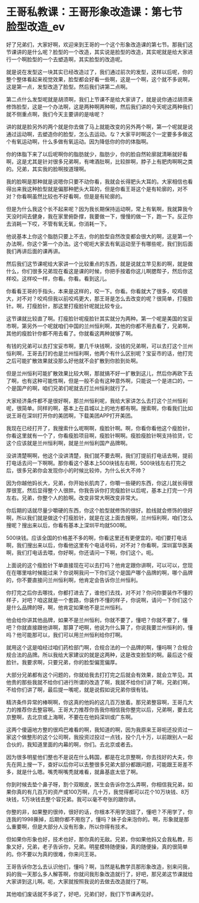 # 王哥私教课：王哥形象改造课：第七节 脸型改造_ev

好了兄弟们，大家好啊，欢迎来到王哥的一个这个形象改造课的第七节。那我们这节课讲的是什么呢？脸型的一个改造，其实说是脸型的改造，其实呢就是给大家进行一个啊脸型的一个去塑造啊，其实脸型的改造呢。

就是说在发型这一块其实已经改造过了，我们通过前次的发型，这样以后呢，你的整个整体看起来视觉效果，脸型都会好看一些啊，这是一个啊，这个就不多说啊，这是第一点，发型改造了脸型。然后我们讲第二点啊。

第二点什么发型呢就是胡须啊，我们上节课不是给大家讲了，就是说你通过胡须来修饰脸型，这是一个办法啊，这是两种啊两种啊，然后我们讲的今天呢这两种我们就不侧重点啊，我们今天主要讲的是啥呢？

讲的就是脸另外的两个就是你去做了马上就能改变的另外两个啊，第一个呢就是说通过运动啊，去塑造你的脸型，怎么去运动。な？大家平时啊这个一定要多多做这个有氧运动啊，什么多做有氧运动。因为降低你的你的体脂啊。

你的体脂下来了以后呢啊你的脂肪就少，脂肪少，你的脸自然轮廓就清晰就好看啊，这是尤其是针对很多兄弟啊，有啤酒肚啊，比较胖啊，脖子上有肥肉啊啊之类的。兄弟，其实我的脸啊按道理啊。

我的脸啊是那种就是说嗯你只要不动你看，我就会长得肥头大耳的。大家相信也看得出来我这种脸型就是偏那种肥头大耳的，但是你看王哥这个是有轮廓的，对不对？你看啊虽然比较也不好看啊，但是是有轮廓的。

但是为什么我这个长不起来呢？因为我长期保持运动啊，常上有氧啊，我就算我今天没时间去健身，我在家里俯卧撑，我要做一下，慢慢的做一下，跑一下。反正你去消耗一下哎，不管有氧无氧，你消耗一下。

他说基本上你这个脂肪只要上不去，你的脸型自然改变都会很大的啊，这是第一个办法啊，你这个第一个办法。这个呢呃大家去有氧运动至于有哪些呢，我们到后面我们再讲后面的课再讲。

然后我们这节课呢给大家讲一个比较重点的东西，就是说就立竿见影的啊，就是做什么，你们很多兄弟现在看这是课的时候，你把手按着你这儿啊腮帮子，然后你这样咬。这样咬一样，你看。你看。看到这儿。

你看看王哥的手指头，本来是这样的，咬一下。你看。你看就大了很多，咬鸡很大，对不对？咬鸡但我以前咬鸡更大，那王哥是怎么去改变的呢？很简单，打瘦脸针。啊，打瘦脸针，那这里打瘦脸针呢就比较专业。

这节课就比较直了啊。打瘦脸针呢瘦脸针其实就分为两种。第一个呢是美国的宝妥市啊，第另外一个呢就咱们中国的兰州恒利啊，其他的你都不用去看了，兄弟啊，其他的瘦脸针你都不用去看了。你就看这两种就够了啊。

有钱的兄弟可以去打宝妥市啊，要几千块钱啊，没钱的兄弟啊，可以去打这个兰州恒利啊，王哥去打的也是兰州恒利啊，他两个有什么区别呢？宝妥市的话，他打完之后可能扩散效果就没那么好他就不会扩散到你脸到处啊。

但是兰州恒利可能扩散效果比较大啊，那就搞不好一扩散到这儿，然后你再欧下去了啊，也有这种可能性啊，但是一般不会有这种意外啊，只能说一个是进口的，一个是国产的啊，咱们兄弟们呢就去打兰州恒利就行了。

大家经济条件都不是很好啊，那兰州恒利呢，我给大家讲怎么去打这个兰州恒利呢，很简单。同样的啊，基本上在县城以上的地方都有啊。搜索啊，你看我们比如说王哥在深圳打开你的美团啊，下载美团APP打开美团。

我现在已经打开了，我搜索什么呢啊啊，瘦脸针啊。啊，你看你看他这个瘦脸针，你看这里就有一个了，你看瘦脸项目啊，瘦脸针啊啊。瘦脸瘦脸针啊支持验货，它这个应该就是兰州恒利啊，就是兰州恒利国产品牌啊。

没讲清楚啊啊，他这个没讲清楚，我们就不要去啊，我们打提前打电话去啊，提前打电话去问一下啊啊。那你看这个基本上500块钱左右啊，500块钱左右打完之后，很多兄弟你会发现你小的时候比较帅，为什么长大不帅？

因为你越他妈长大，兄弟，你开始长肌肉了，你嚼一些硬的东西，你这儿就长得很厚很宽，然后显得整个人很胖。你我告诉你打完瘦脸针以后呢，基本上打完一个月左右。兄弟，你整个人的脸啊。改变非常大啊改变非常大。

你后期的话就尽量少嚼硬的东西，你这个脸型就修饰的很好。脸线就会修饰的很好啊，所以我们就是做这个打瘦脸针，就是在这上面去搜啊，兰州恒利啊，咱们怎么搜呢？搜出来以后，你看有基本上深圳平均就500啊。

500块钱。应该全国的价格差不多的啊，你看这里还有更便宜的，咱们要打电话啊，我们搜出来以后，你看他这里有个电话号码，对不对？你看啊，深圳富华医美啊，我们打电话去喂，你好啊，你还请问一下啊，你们这个。呃。

上面说的这个瘦脸针下单直接现在可以去打吗？他肯定跟你讲啊，可以可以，您现在在哪里啥时候能过来？你说啊我问一下你们这个是国产哪个品牌的啊，哪个品牌的，你不要直接问兰州恒利啊，他肯定会告诉你兰州恒利。

你打完之后你去哪找，你都打进去了，谁他们去找，对不对？你问你要装作不懂的样子，对吧？咱这就是一个套路，你装作不懂的样子，你说啊，请问一下你们这个是什么品牌的呀，啊，他肯定如果他不是兰州恒利。

他会给你讲其他品牌，如果不是兰州恒利，你就不要了，懂吧？你就不要了，懂吧？你就直接跟他讲啊，那算了吧啊，他说为什么算了，你说我要兰州恒利的，懂吗？他可能那可以，我们可以用兰州恒利给你打啊。

就用这个这是咱经过咱们药检部门啊，合规合法的一个品牌的啊，懂吗啊？合规合规合法的品牌。所以我给大家建议的就是这两种，这是改变脸型的啊。最后这个瘦脸针。我要求啊，只要兄弟，你的脸型偏宽偏厚。

大部分兄弟都有这个问题的，你就给我去打打完之后就会有效果，就会立竿见。其他贵的那些我就不给你们进行所谓的改造了啊，我就不给你们讲了啊，兄弟们啊，不给你们讲了啊，最后提一嘴呢，就是说假如说兄弟你很有钱。

精济条件异常的棒啊啊，你这真的他妈的这几百万放着。那兄弟整容啊，王哥几大力的推荐你去整容啊。王哥大力推荐你告我你相信我你整完以后，兄弟啊，要去北京整啊，去北京或上海啊，不要在在他妈深圳或广东啊。

这两个傻逼地方整的很鸡巴难看的啊，我知道的啊，因为我原来王哥呃还投资过一家这个做整形的这个公司啊，我投资过投过一点钱，投个几十万，以前跟别人一起合伙的，我知道里面的内幕的啊，你们。去北京或者去。

因为很多明星他们整也不是说在什么韩国，都是在北京整啊，你去找好的大夫，你先在网上搜一下，查好以后你可以去整很多兄弟大部分都跟问题，可能跟王哥差不多，就是什么嗯。嘴秃啊嘴秃就难看，就鼻基底太低了啊。

你到时候去垫个鼻子呀，割个双眼皮，医生会告诉你怎么弄啊，你相信我兄弟，如果你真的有几百万的资产或100万啊，几十万，我觉得都可以花个10万块钱、8万块钱，5万块钱去整个容兄弟。我可以毫不夸张的跟你讲。

你整的非，如果整的很帅，很好的话，你根本不用学泡妞了，懂吧？不用学了，你连我的1998撕掉，后期你都不用抱了，懂吗？妹子会来泡你的。啊，形象就是那么重要啊，但是大部分人没有形象，所以你得有技术。

但如果你形象也好，技术也好，那你真的无敌。兄弟，你如果他妈又会我私教，形象又好，兄弟，老子告诉你，兄弟。明星模特随便操，真的随便操，真的很简单的。你不要以为真的很难，你来问王哥。

王哥告诉你怎么去认识他们，懂吗？啊，当然是私教学员那形象改造，别来问我，妈的我一天那么多人解答啊，你就问我形象改造就行了，好吧，那兄弟这节课就给大家讲到这儿啊。呃，大家就按照我说的去做去改造就行了啊。

其他咱们废话就不多说了，好吧，兄弟们好，我们下节课再见好。